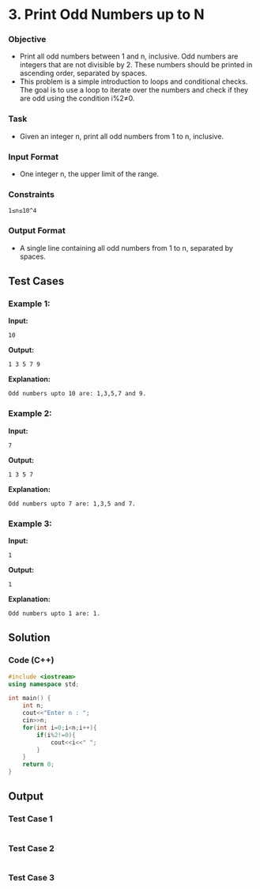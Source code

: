 # **3. Print Odd Numbers up to N**

### Objective
 - Print all odd numbers between 1 and n, inclusive. Odd numbers are integers that are not
divisible by 2. These numbers should be printed in ascending order, separated by spaces.
 - This problem is a simple introduction to loops and conditional
checks. The goal is to use a loop to iterate over the numbers and
check if they are odd using the condition i%2≠0.

### Task
 - Given an integer n, print all odd numbers from 1 to n, inclusive.
   
### Input Format
 - One integer n, the upper limit of the range.

### Constraints
```
1≤n≤10^4
```

### Output Format
 - A single line containing all odd numbers from 1 to n, separated by spaces.
 
## Test Cases
### Example 1:

**Input:**
```
10
```
**Output:**
```
1 3 5 7 9
```

**Explanation:**
```
Odd numbers upto 10 are: 1,3,5,7 and 9.
```
### Example 2:
**Input:**
```
7
```
**Output:**
```
1 3 5 7
```
**Explanation:**
```
Odd numbers upto 7 are: 1,3,5 and 7.
```
### Example 3:
**Input:**
```
1
```
**Output:**
```
1
```
**Explanation:**
```
Odd numbers upto 1 are: 1.
```
## Solution
### Code (C++)
```cpp
#include <iostream>
using namespace std;

int main() {
    int n;
    cout<<"Enter n : ";
    cin>>n;
    for(int i=0;i<n;i++){
        if(i%2!=0){
            cout<<i<<" ";
        }
    }
    return 0;
}
```
## Output
### Test Case 1
  <picture>
    <img alt="" src="">
  </picture>

### Test Case 2
<picture>
    <img alt="" src="">
  </picture>

### Test Case 3
<picture>
    <img alt="" src="">
  </picture>

